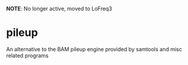 **NOTE**: No longer active, moved to LoFreq3

# pileup
An alternative to the BAM pileup engine provided by samtools and misc related programs
